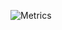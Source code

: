 ![Metrics](https://metrics.lecoq.io/Akiekano?template=classic&isocalendar=1&languages=1&introduction=1&people=1&gists=1&activity=1&isocalendar.duration=half-year&languages.limit=8&languages.sections=most-used&languages.colors=github&languages.threshold=0%25&languages.indepth=false&languages.categories=markup%2C%20programming&languages.recent.categories=markup%2C%20programming&languages.recent.load=300&languages.recent.days=14&introduction.title=true&people.limit=24&people.size=28&people.types=followers%2C%20following&people.identicons=false&people.shuffle=false&activity.limit=5&activity.load=300&activity.days=14&activity.filter=all&activity.visibility=all&activity.timestamps=false&config.timezone=Asia%2FJakarta)
